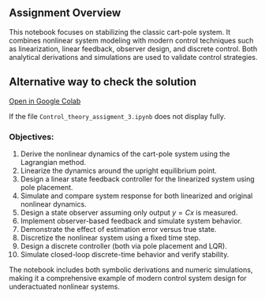 ##  Assignment Overview

This notebook focuses on stabilizing the classic cart-pole system. It combines nonlinear system modeling with modern control techniques such as linearization, linear feedback, observer design, and discrete control. Both analytical derivations and simulations are used to validate control strategies.

##  Alternative way to check the solution  
[Open in Google Colab](https://drive.google.com/file/d/1e7x1JWJuO-cjQD8zoA9OjirNroEz5nBj/view?usp=share_link)  

If the file `Control_theory_assigment_3.ipynb` does not display fully.


### Objectives:

1. Derive the nonlinear dynamics of the cart-pole system using the Lagrangian method.
2. Linearize the dynamics around the upright equilibrium point.
3. Design a linear state feedback controller for the linearized system using pole placement.
4. Simulate and compare system response for both linearized and original nonlinear dynamics.
5. Design a state observer assuming only output $y = Cx$ is measured.
6. Implement observer-based feedback and simulate system behavior.
7. Demonstrate the effect of estimation error versus true state.
8. Discretize the nonlinear system using a fixed time step.
9. Design a discrete controller (both via pole placement and LQR).
10. Simulate closed-loop discrete-time behavior and verify stability.

The notebook includes both symbolic derivations and numeric simulations, making it a comprehensive example of modern control system design for underactuated nonlinear systems.
